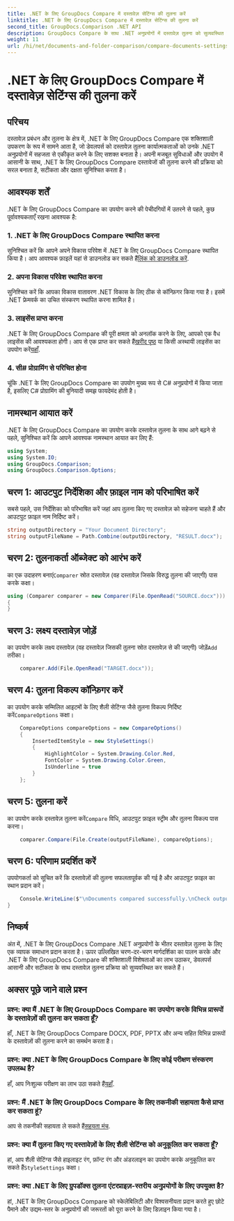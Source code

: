 ```yaml
---
title: .NET के लिए GroupDocs Compare में दस्तावेज़ सेटिंग्स की तुलना करें
linktitle: .NET के लिए GroupDocs Compare में दस्तावेज़ सेटिंग्स की तुलना करें
second_title: GroupDocs.Comparison .NET API
description: GroupDocs Compare के साथ .NET अनुप्रयोगों में दस्तावेज़ तुलना को सुव्यवस्थित करें। उन्नत सुविधाओं के साथ आसानी से दस्तावेज़ों की तुलना करें।
weight: 11
url: /hi/net/documents-and-folder-comparison/compare-documents-settings-dotnet/
---
```


# .NET के लिए GroupDocs Compare में दस्तावेज़ सेटिंग्स की तुलना करें

## परिचय
दस्तावेज़ प्रबंधन और तुलना के क्षेत्र में, .NET के लिए GroupDocs Compare एक शक्तिशाली उपकरण के रूप में सामने आता है, जो डेवलपर्स को दस्तावेज़ तुलना कार्यात्मकताओं को उनके .NET अनुप्रयोगों में सहजता से एकीकृत करने के लिए सशक्त बनाता है। अपनी मजबूत सुविधाओं और उपयोग में आसानी के साथ, .NET के लिए GroupDocs Compare दस्तावेजों की तुलना करने की प्रक्रिया को सरल बनाता है, सटीकता और दक्षता सुनिश्चित करता है।
## आवश्यक शर्तें
.NET के लिए GroupDocs Compare का उपयोग करने की पेचीदगियों में उतरने से पहले, कुछ पूर्वावश्यकताएँ रखना आवश्यक है:
### 1. .NET के लिए GroupDocs Compare स्थापित करना
 सुनिश्चित करें कि आपने अपने विकास परिवेश में .NET के लिए GroupDocs Compare स्थापित किया है। आप आवश्यक फ़ाइलें यहां से डाउनलोड कर सकते हैं[लिंक को डाउनलोड करें](https://releases.groupdocs.com/comparison/net/).
### 2. अपना विकास परिवेश स्थापित करना
सुनिश्चित करें कि आपका विकास वातावरण .NET विकास के लिए ठीक से कॉन्फ़िगर किया गया है। इसमें .NET फ्रेमवर्क का उचित संस्करण स्थापित करना शामिल है।
### 3. लाइसेंस प्राप्त करना
.NET के लिए GroupDocs Compare की पूरी क्षमता को अनलॉक करने के लिए, आपको एक वैध लाइसेंस की आवश्यकता होगी। आप से एक प्राप्त कर सकते हैं[खरीद पृष्ठ](https://purchase.groupdocs.com/buy) या किसी अस्थायी लाइसेंस का उपयोग करें[यहाँ](https://purchase.groupdocs.com/temporary-license/).
### 4. सी# प्रोग्रामिंग से परिचित होना
चूंकि .NET के लिए GroupDocs Compare का उपयोग मुख्य रूप से C# अनुप्रयोगों में किया जाता है, इसलिए C# प्रोग्रामिंग की बुनियादी समझ फायदेमंद होती है।

## नामस्थान आयात करें
.NET के लिए GroupDocs Compare का उपयोग करके दस्तावेज़ तुलना के साथ आगे बढ़ने से पहले, सुनिश्चित करें कि आपने आवश्यक नामस्थान आयात कर लिए हैं:
```csharp
using System;
using System.IO;
using GroupDocs.Comparison;
using GroupDocs.Comparison.Options;
```
## चरण 1: आउटपुट निर्देशिका और फ़ाइल नाम को परिभाषित करें
सबसे पहले, उस निर्देशिका को परिभाषित करें जहां आप तुलना किए गए दस्तावेज़ को सहेजना चाहते हैं और आउटपुट फ़ाइल नाम निर्दिष्ट करें।
```csharp
string outputDirectory = "Your Document Directory";
string outputFileName = Path.Combine(outputDirectory, "RESULT.docx");
```
## चरण 2: तुलनाकर्ता ऑब्जेक्ट को आरंभ करें
 का एक उदाहरण बनाएं`Comparer` स्रोत दस्तावेज़ (वह दस्तावेज़ जिसके विरुद्ध तुलना की जाएगी) पास करके कक्षा।
```csharp
using (Comparer comparer = new Comparer(File.OpenRead("SOURCE.docx")))
{
}
```
## चरण 3: लक्ष्य दस्तावेज़ जोड़ें
 का उपयोग करके लक्ष्य दस्तावेज़ (वह दस्तावेज़ जिसकी तुलना स्रोत दस्तावेज़ से की जाएगी) जोड़ें`Add` तरीका।
```csharp
    comparer.Add(File.OpenRead("TARGET.docx"));
```
## चरण 4: तुलना विकल्प कॉन्फ़िगर करें
 का उपयोग करके सम्मिलित आइटमों के लिए शैली सेटिंग्स जैसे तुलना विकल्प निर्दिष्ट करें`CompareOptions` कक्षा।
```csharp
    CompareOptions compareOptions = new CompareOptions()
    {
        InsertedItemStyle = new StyleSettings()
        {
            HighlightColor = System.Drawing.Color.Red,
            FontColor = System.Drawing.Color.Green,
            IsUnderline = true
        }
    };
```
## चरण 5: तुलना करें
 का उपयोग करके दस्तावेज़ तुलना करें`Compare` विधि, आउटपुट फ़ाइल स्ट्रीम और तुलना विकल्प पास करना।
```csharp
    comparer.Compare(File.Create(outputFileName), compareOptions);
```
## चरण 6: परिणाम प्रदर्शित करें
उपयोगकर्ता को सूचित करें कि दस्तावेज़ों की तुलना सफलतापूर्वक की गई है और आउटपुट फ़ाइल का स्थान प्रदान करें।
```csharp
    Console.WriteLine($"\nDocuments compared successfully.\nCheck output in {Directory.GetCurrentDirectory()}.");
}
```

## निष्कर्ष
अंत में, .NET के लिए GroupDocs Compare .NET अनुप्रयोगों के भीतर दस्तावेज़ तुलना के लिए एक व्यापक समाधान प्रदान करता है। ऊपर उल्लिखित चरण-दर-चरण मार्गदर्शिका का पालन करके और .NET के लिए GroupDocs Compare की शक्तिशाली विशेषताओं का लाभ उठाकर, डेवलपर्स आसानी और सटीकता के साथ दस्तावेज़ तुलना प्रक्रिया को सुव्यवस्थित कर सकते हैं।
## अक्सर पूछे जाने वाले प्रश्न
### प्रश्न: क्या मैं .NET के लिए GroupDocs Compare का उपयोग करके विभिन्न प्रारूपों के दस्तावेज़ों की तुलना कर सकता हूँ?
हाँ, .NET के लिए GroupDocs Compare DOCX, PDF, PPTX और अन्य सहित विभिन्न प्रारूपों के दस्तावेज़ों की तुलना करने का समर्थन करता है।
### प्रश्न: क्या .NET के लिए GroupDocs Compare के लिए कोई परीक्षण संस्करण उपलब्ध है?
 हाँ, आप निःशुल्क परीक्षण का लाभ उठा सकते हैं[यहाँ](https://releases.groupdocs.com/).
### प्रश्न: मैं .NET के लिए GroupDocs Compare के लिए तकनीकी सहायता कैसे प्राप्त कर सकता हूं?
 आप से तकनीकी सहायता ले सकते हैं[सहयता मंच](https://forum.groupdocs.com/c/comparison/12).
### प्रश्न: क्या मैं तुलना किए गए दस्तावेज़ों के लिए शैली सेटिंग्स को अनुकूलित कर सकता हूँ?
 हां, आप शैली सेटिंग्स जैसे हाइलाइट रंग, फ़ॉन्ट रंग और अंडरलाइन का उपयोग करके अनुकूलित कर सकते हैं`StyleSettings` कक्षा।
### प्रश्न: क्या .NET के लिए ग्रुपडॉक्स तुलना एंटरप्राइज़-स्तरीय अनुप्रयोगों के लिए उपयुक्त है?
हां, .NET के लिए GroupDocs Compare को स्केलेबिलिटी और विश्वसनीयता प्रदान करते हुए छोटे पैमाने और उद्यम-स्तर के अनुप्रयोगों की जरूरतों को पूरा करने के लिए डिज़ाइन किया गया है।